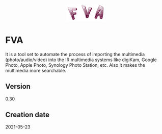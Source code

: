 <p align="center">
  <a href="fvaicons/main.png" target="blank"><img src="fvaicons/main.png" width="120" alt="FVA Logo" /></a>
</p>

# FVA
It is a tool set to automate the process of importing the multimedia (photo/audio/video)
into the IR multimedia systems like digiKam, Google Photo, Apple Photo, Synology Photo Station, etc.
Also it makes the multimedia more searchable.

## Version
0.30
 
## Creation date
2021-05-23

